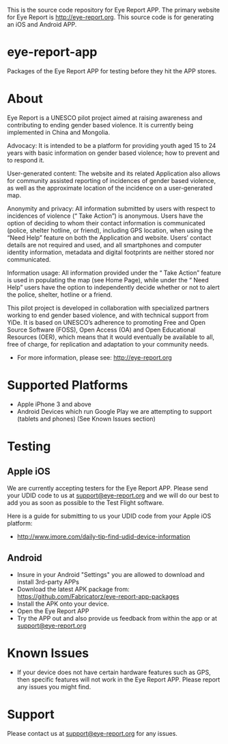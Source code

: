This is the source code repository for Eye Report APP. The primary website for Eye Report is http://eye-report.org. This source code is for generating an iOS and Android APP.


eye-report-app
==============

Packages of the Eye Report APP for testing before they hit the APP stores.

About
=====

Eye Report is a UNESCO pilot project aimed at raising awareness and contributing to ending gender based violence. It is currently being implemented in China and Mongolia.

Advocacy: It is intended to be a platform for providing youth aged 15 to 24 years with basic information on gender based violence; how to prevent and to respond it.

User-generated content: The website and its related Application also allows for community assisted reporting of incidences of gender based violence, as well as the approximate location of the incidence on a user-generated map.

Anonymity and privacy: All information submitted by users with respect to incidences of violence (“ Take Action”) is anonymous. Users have the option of deciding to whom their contact information is communicated (police, shelter hotline, or friend), including GPS location, when using the “Need Help” feature on both the Application and website. Users’ contact details are not required and used, and all smartphones and computer identity information, metadata and digital footprints are neither stored nor communicated.

Information usage: All information provided under the “ Take Action” feature is used in populating the map (see Home Page), while under the “ Need Help” users have the option to independently decide whether or not to alert the police, shelter, hotline or a friend.

This pilot project is developed in collaboration with specialized partners working to end gender based violence, and with technical support from YiDe. It is based on UNESCO’s adherence to promoting Free and Open Source Software (FOSS), Open Access (OA) and Open Educational Resources (OER), which means that it would eventually be available to all, free of charge, for replication and adaptation to your community needs.

* For more information, please see: http://eye-report.org


Supported Platforms
===================

* Apple iPhone 3 and above
* Android Devices which run Google Play we are attempting to support (tablets and phones) (See Known Issues section)


Testing
=======

Apple iOS
---------

We are currently accepting testers for the Eye Report APP. Please send your UDID code to us at support@eye-report.org and we will do our best to add you as soon as possible to the Test Flight software.

Here is a guide for submitting to us your UDID code from your Apple iOS platform:

* http://www.imore.com/daily-tip-find-udid-device-information

Android
-------

* Insure in your Android "Settings" you are allowed to download and install 3rd-party APPs
* Download the latest APK package from: https://github.com/Fabricatorz/eye-report-app-packages
* Install the APK onto your device.
* Open the Eye Report APP
* Try the APP out and also provide us feedback from within the app or at support@eye-report.org


Known Issues
============

* If your device does not have certain hardware features such as GPS, then specific features will not work in the Eye Report APP. Please report any issues you might find.



Support
=======

Please contact us at support@eye-report.org for any issues.


